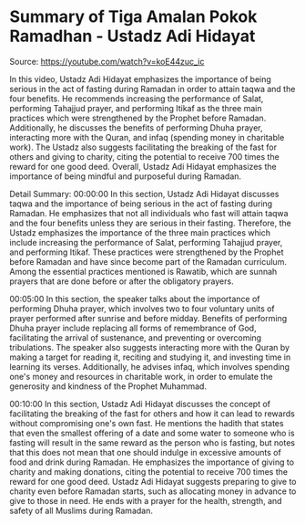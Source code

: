 # Summary of Tiga Amalan Pokok Ramadhan - Ustadz Adi Hidayat

Source: https://youtube.com/watch?v=koE44zuc_ic

In this video, Ustadz Adi Hidayat emphasizes the importance of being serious in the act of fasting during Ramadan in order to attain taqwa and the four benefits. He recommends increasing the performance of Salat, performing Tahajjud prayer, and performing Itikaf as the three main practices which were strengthened by the Prophet before Ramadan. Additionally, he discusses the benefits of performing Dhuha prayer, interacting more with the Quran, and infaq (spending money in charitable work). The Ustadz also suggests facilitating the breaking of the fast for others and giving to charity, citing the potential to receive 700 times the reward for one good deed. Overall, Ustadz Adi Hidayat emphasizes the importance of being mindful and purposeful during Ramadan.

Detail Summary: 
00:00:00
In this section, Ustadz Adi Hidayat discusses taqwa and the importance of being serious in the act of fasting during Ramadan. He emphasizes that not all individuals who fast will attain taqwa and the four benefits unless they are serious in their fasting. Therefore, the Ustadz emphasizes the importance of the three main practices which include increasing the performance of Salat, performing Tahajjud prayer, and performing Itikaf. These practices were strengthened by the Prophet before Ramadan and have since become part of the Ramadan curriculum. Among the essential practices mentioned is Rawatib,  which are sunnah prayers that are done before or after the obligatory prayers.

00:05:00
In this section, the speaker talks about the importance of performing Dhuha prayer, which involves two to four voluntary units of prayer performed after sunrise and before midday. Benefits of performing Dhuha prayer include replacing all forms of remembrance of God, facilitating the arrival of sustenance, and preventing or overcoming tribulations. The speaker also suggests interacting more with the Quran by making a target for reading it, reciting and studying it, and investing time in learning its verses. Additionally, he advises infaq, which involves spending one's money and resources in charitable work, in order to emulate the generosity and kindness of the Prophet Muhammad.

00:10:00
In this section, Ustadz Adi Hidayat discusses the concept of facilitating the breaking of the fast for others and how it can lead to rewards without compromising one's own fast. He mentions the hadith that states that even the smallest offering of a date and some water to someone who is fasting will result in the same reward as the person who is fasting, but notes that this does not mean that one should indulge in excessive amounts of food and drink during Ramadan. He emphasizes the importance of giving to charity and making donations, citing the potential to receive 700 times the reward for one good deed. Ustadz Adi Hidayat suggests preparing to give to charity even before Ramadan starts, such as allocating money in advance to give to those in need. He ends with a prayer for the health, strength, and safety of all Muslims during Ramadan.

